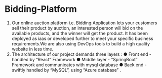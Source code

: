 # Bidding-Platform
1.  Our online auction platform i.e. Bidding Application lets your customers sell their product by auction, an interested person will bid on the available products,
    and the winner will get the product. It has been deployed as iaas or developed further to meet your specific business requirements.We are also using DevOps         tools to build a high quality website in less time.
2.  The architecture of our project demands three layers :
      ● Front end - handled by “React” Framework
      ● Middle layer - “SpringBoot” Framework and communicates with mysql database
      ● Back end - swiftly handled by “MySQL”, using “Azure database” .
